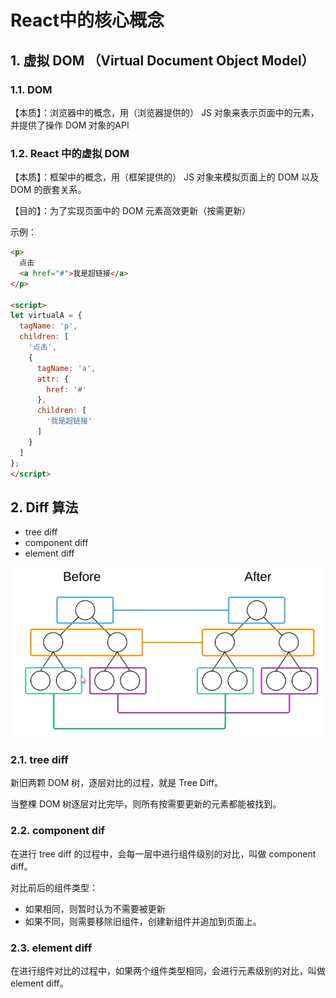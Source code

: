# React中的核心概念

## 1. 虚拟 DOM （Virtual Document Object Model）

### 1.1. DOM

【本质】：浏览器中的概念，用（浏览器提供的） JS 对象来表示页面中的元素，并提供了操作 DOM 对象的API

### 1.2. React 中的虚拟 DOM

【本质】：框架中的概念，用（框架提供的） JS 对象来模拟页面上的 DOM 以及 DOM 的嵌套关系。

【目的】：为了实现页面中的 DOM 元素高效更新（按需更新）

示例：

```html
<p>
  点击
  <a href="#">我是超链接</a>
</p>

<script>
let virtualA = {
  tagName: 'p',
  children: [
    '点击',
    {
      tagName: 'a',
      attr: {
        href: '#'
      },
      children: [
        '我是超链接'
      ]
    }
  ]
};
</script>
```

## 2. Diff 算法

* tree diff
* component diff
* element diff

![./images/2.1.png](./images/2.1.png)

### 2.1. tree diff

新旧两颗 DOM 树，逐层对比的过程，就是 Tree Diff。

当整棵 DOM 树逐层对比完毕，则所有按需要更新的元素都能被找到。

### 2.2. component dif

在进行 tree diff 的过程中，会每一层中进行组件级别的对比，叫做 component diff。

对比前后的组件类型：

* 如果相同，则暂时认为不需要被更新
* 如果不同，则需要移除旧组件，创建新组件并追加到页面上。

### 2.3. element diff

在进行组件对比的过程中，如果两个组件类型相同，会进行元素级别的对比，叫做 element diff。
